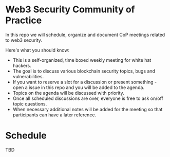 # Web3 Security Community of Practice

In this repo we will schedule, organize and document CoP meetings related to web3 security.

Here's what you should know:
- This is a self-organized, time boxed weekly meeting for white hat hackers.
- The goal is to discuss various blockchain security topics, bugs and vulnerabilities.
- If you want to reserve a slot for a discussion or present something - open a issue in this repo and you will be added to the agenda.
- Topics on the agenda will be discussed with priority.
- Once all scheduled discussions are over, everyone is free to ask on/off topic questions.
- When necessary additional notes will be added for the meeting so that participants can have a later reference.

# Schedule

TBD
